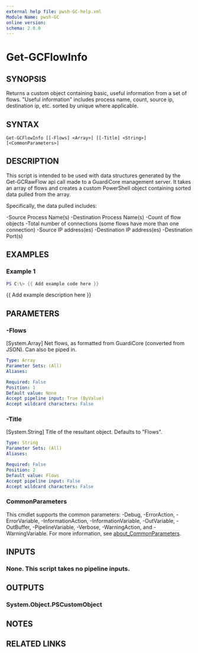 ```yaml
---
external help file: pwsh-GC-help.xml
Module Name: pwsh-GC
online version:
schema: 2.0.0
---
```


# Get-GCFlowInfo

## SYNOPSIS
Returns a custom object containing basic, useful information from a set of flows.
"Useful information" includes process name, count, source ip, destination ip, etc.
sorted by unique where applicable.

## SYNTAX

```
Get-GCFlowInfo [[-Flows] <Array>] [[-Title] <String>] [<CommonParameters>]
```

## DESCRIPTION
This script is intended to be used with data structures generated by the Get-GCRawFlow api call made to a GuardiCore management server.
It takes an array of flows and creates a custom PowerShell object containing sorted data pulled from the array.

Specifically, the data pulled includes:

-Source Process Name(s)
-Destination Process Name(s)
-Count of flow objects
-Total number of connections (some flows have more than one connection)
-Source IP address(es)
-Destination IP address(es)
-Destination Port(s)

## EXAMPLES

### Example 1
```powershell
PS C:\> {{ Add example code here }}
```

{{ Add example description here }}

## PARAMETERS

### -Flows
\[System.Array\] Net flows, as formatted from GuardiCore (converted from JSON).
Can also be piped in.

```yaml
Type: Array
Parameter Sets: (All)
Aliases:

Required: False
Position: 1
Default value: None
Accept pipeline input: True (ByValue)
Accept wildcard characters: False
```

### -Title
\[System.String\] Title of the resultant object.
Defaults to "Flows".

```yaml
Type: String
Parameter Sets: (All)
Aliases:

Required: False
Position: 2
Default value: Flows
Accept pipeline input: False
Accept wildcard characters: False
```

### CommonParameters
This cmdlet supports the common parameters: -Debug, -ErrorAction, -ErrorVariable, -InformationAction, -InformationVariable, -OutVariable, -OutBuffer, -PipelineVariable, -Verbose, -WarningAction, and -WarningVariable. For more information, see [about_CommonParameters](http://go.microsoft.com/fwlink/?LinkID=113216).

## INPUTS

### None. This script takes no pipeline inputs.
## OUTPUTS

### System.Object.PSCustomObject
## NOTES

## RELATED LINKS

